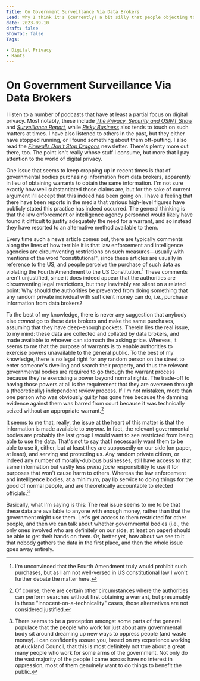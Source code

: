 ```yaml
---
Title: On Government Surveillance Via Data Brokers
Lead: Why I think it's (currently) a bit silly that people objecting to governments buying data from brokers instead of obtaining warrants
date: 2023-09-10
draft: false
ShowToc: false
Tags:

- Digital Privacy
- Rants
---
```


# On Government Surveillance Via Data Brokers

I listen to a number of podcasts that have at least a partial focus on digital privacy.  Most notably, these include [_The Privacy, Security and OSINT Show_](https://inteltechniques.com/podcast.html) and [_Surveillance Report_](https://surveillancereport.tech/), while [_Risky Business_](https://risky.biz/netcasts/risky-business/) also tends to touch on such matters at times.  I have also listened to others in the past, but they either have stopped running, or I found something about them off-putting.  I also read the [_Firewalls Don't Stop Dragons_](https://firewallsdontstopdragons.com/newsletter/) newsletter.  There's plenty more out there, too.  The point isn't really whose stuff I consume, but more that I pay attention to the world of digital privacy.

One issue that seems to keep cropping up in recent times is that of governmental bodies purchasing information from data brokers, apparently in lieu of obtaining warrants to obtain the same information.  I'm not sure exactly how well substantiated those claims are, but for the sake of current argument I'll accept that this indeed has been going on.  I have a feeling that there have been reports in the media that various high-level figures have publicly stated this practice has indeed occurred.  The general thinking is that the law enforcement or intelligence agency personnel would likely have found it difficult to justify adequately the need for a warrant, and so instead they have resorted to an alternative method available to them.

Every time such a news article comes out, there are typically comments along the lines of how terrible it is that law enforcement and intelligence agencies are circumventing restrictions on such measures—usually with mentions of the word "constitutional", since these articles are usually in reference to the US, and people perceive the purchase of such data as violating the Fourth Amendment to the US Constitution.[^fourthamendment]  These comments aren't unjustified, since it does indeed appear that the authorities are circumventing legal restrictions, but they inevitably are silent on a related point:  Why should the authorities be prevented from doing something that any random private individual with sufficient money can do, i.e., purchase information from data brokers?

[^fourthamendment]:  I'm unconvinced that the Fourth Amendment truly would prohibit such purchases, but as I am not well-versed in US constitutional law I won't further debate the matter here.

To the best of my knowledge, there is never any suggestion that anybody else _cannot_ go to these data brokers and make the same purchases, assuming that they have deep-enough pockets.  Therein lies the real issue, to my mind:  these data are collected and collated by data brokers, and made available to whoever can stomach the asking price.  Whereas, it seems to me that the purpose of warrants is to enable authorities to exercise powers unavailable to the general public.  To the best of my knowledge, there is no legal right for any random person on the street to enter someone's dwelling and search their property, and thus the relevant governmental bodies are required to go through the warrant process because they're exercising a power beyond normal rights.  The trade-off to having those powers at all is the requirement that they are overseen through a (theoretically) independent review process.  If I'm not mistaken, more than one person who was obviously guilty has gone free because the damning evidence against them was barred from court because it was technically seized without an appropriate warrant.[^nowarrantsearch]

[^nowarrantsearch]:  Of course, there are certain other circumstances where the authorities can perform searches without first obtaining a warrant, but presumably in these "innocent-on-a-technicality" cases, those alternatives are not considered justified.

It seems to me that, really, the issue at the heart of this matter is that the information is made available to _anyone_.  In fact, the relevant governmental bodies are probably the last group I would want to see restricted from being able to use the data.  That's not to say that I necessarily want them to be able to use it, either, but at least they are supposedly on our side (on paper, at least), and serving and protecting us.  Any random private citizen, or indeed any number of morally-dubious businesses, still have access to that same information but vastly less _prima facie_ responsibility to use it for purposes that won't cause harm to others.  Whereas the law enforcement and intelligence bodies, at a minimum, pay lip service to doing things for the good of normal people, and are theoretically accountable to elected officials.[^lipservice]

[^lipservice]:  There seems to be a perception amongst some parts of the general populace that the people who work for just about any governmental body sit around dreaming up new ways to oppress people (and waste money).  I can confidently assure you, based on my experience working at Auckland Council, that this is most definitely not true about a great many people who work for some arms of the government.  Not only do the vast majority of the people I came across have no interest in oppression, most of them genuinely want to do things to benefit the public.

Basically, what I'm saying is this:  The real issue seems to me to be that these data are available to anyone with enough money, rather than that the government might use them.  Let's get access to them restricted for other people, and then we can talk about whether governmental bodies (i.e., the only ones involved who are definitely on our side, at least on paper) should be able to get their hands on them.  Or, better yet, how about we see to it that nobody gathers the data in the first place, and then the whole issue goes away entirely.
